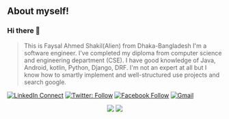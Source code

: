 ## About myself!
### Hi there 👋
> This is Faysal Ahmed Shakil(Alien) from Dhaka-Bangladesh I'm a software engineer. I've completed my diploma from computer science and engineering department (CSE). I have good knowledge of Java, Android, kotlin, Python, Django, DRF. I'm not an expert at all but I know how to smartly implement and well-structured use projects and search google.

[![LinkedIn Connect](https://img.shields.io/badge/%20-Connect-black?color=14171A&labelColor=212121&logo=linkedin&logoColor=ffffff)](https://www.linkedin.com/in/fsfaysalcse/)
[![Twitter: Follow](https://img.shields.io/twitter/follow/fsfaysalcse?style=social)](https://twitter.com/fsfaysalcse)
[![Facebook Follow](https://img.shields.io/badge/%20-Connect-black?color=14171A&labelColor=1976d2&logo=facebook&logoColor=ffffff)](https://www.facebook.com/fsfaysalcse/)
[![Gmail](https://img.shields.io/badge/%20-Send%20Mail-black?color=14171A&labelColor=ef5350&logo=gmail&logoColor=ffffff)](mailto:fsfoysal15@gmail.com?subject=From%20GitHub&body=Hi,%20there.%20Found%20you%20from%20GitHub.)
<!-- [![website](https://img.shields.io/badge/MyBlog-2648ff?style=flat-square&logo=google-chrome)](http://fsfaysalcsebd.wordpress.com) -->

<p align = "center">
<img src="https://github-readme-stats.vercel.app/api?username=fsfaysalcse&count_private=true&include_all_commits=true&show_icons=true&theme=gotham&line_height=27&hide_border=true">

<img src="https://github-readme-stats.vercel.app/api/top-langs/?username=fsfaysalcse&show_icons=true&hide=html,css&theme=gotham&line_height=27&hide_border=true">

</p>
